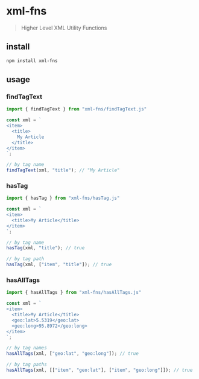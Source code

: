 # xml-fns
> Higher Level XML Utility Functions

## install
```bash
npm install xml-fns
```

## usage
### findTagText
```js
import { findTagText } from "xml-fns/findTagText.js"

const xml = `
<item>
  <title>
    My Article
  </title>
</item>
`;

// by tag name
findTagText(xml, "title"); // "My Article"
```

### hasTag
```js
import { hasTag } from "xml-fns/hasTag.js"

const xml = `
<item>
  <title>My Article</title>
</item>
`;

// by tag name
hasTag(xml, "title"); // true

// by tag path
hasTag(xml, ["item", "title"]); // true
```

### hasAllTags
```js
import { hasAllTags } from "xml-fns/hasAllTags.js"

const xml = `
<item>
  <title>My Article</title>
  <geo:lat>5.5319</geo:lat>
  <geo:long>95.8972</geo:long>  
</item>
`;

// by tag names
hasAllTags(xml, ["geo:lat", "geo:long"]); // true

// by tag paths
hasAllTags(xml, [["item", "geo:lat"], ["item", "geo:long"]]); // true
```
